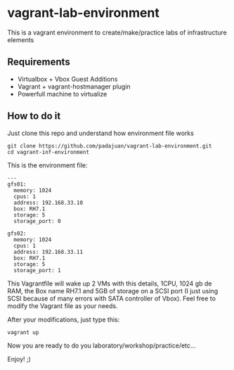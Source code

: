 # vagrant-lab-environment
This is a vagrant environment to create/make/practice labs of infrastructure elements

## Requirements
- Virtualbox + Vbox Guest Additions
- Vagrant + vagrant-hostmanager plugin
- Powerfull machine to virtualize

## How to do it
Just clone this repo and understand how environment file works

```
git clone https://github.com/padajuan/vagrant-lab-environment.git
cd vagrant-inf-environment
```

This is the environment file:

```
---
gfs01:
  memory: 1024
  cpus: 1
  address: 192.168.33.10
  box: RH7.1
  storage: 5
  storage_port: 0

gfs02:
  memory: 1024
  cpus: 1
  address: 192.168.33.11
  box: RH7.1
  storage: 5
  storage_port: 1
```

This Vagrantfile will wake up 2 VMs with this details, 1CPU, 1024 gb de RAM, the Box name RH7.1 and 5GB of storage on a SCSI port
(I just using SCSI because of many errors with SATA controller of Vbox).
Feel free to modify the Vagrant file as your needs.

After your modifications, just type this:

```
vagrant up
```

Now you are ready to do you laboratory/workshop/practice/etc...

Enjoy! ;)
